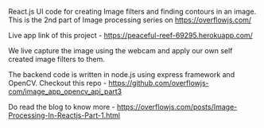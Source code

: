 React.js UI code for creating Image filters and finding contours in an image. This is the 2nd part of Image processing series on https://overflowjs.com/

Live app link of this project - https://peaceful-reef-69295.herokuapp.com/

We live capture the image using the webcam and apply our own self created image filters to them. 

The backend code is written in node.js using express framework and OpenCV. 
Checkout this repo - https://github.com/overflowjs-com/image_app_opencv_api_part3

Do read the blog to know more - https://overflowjs.com/posts/Image-Processing-In-Reactjs-Part-1.html
